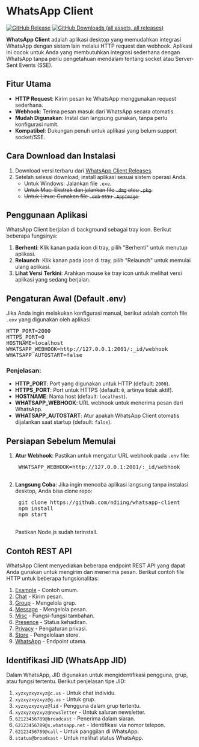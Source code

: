 # WhatsApp Client

[![GitHub Release](https://img.shields.io/github/v/release/ndiing/whatsapp-client)](https://github.com/ndiing/whatsapp-client/releases)
[![GitHub Downloads (all assets, all releases)](https://img.shields.io/github/downloads/ndiing/whatsapp-client/total)](https://github.com/ndiing/whatsapp-client/releases)

**WhatsApp Client** adalah aplikasi desktop yang memudahkan integrasi WhatsApp dengan sistem lain melalui HTTP request dan webhook. Aplikasi ini cocok untuk Anda yang membutuhkan integrasi sederhana dengan WhatsApp tanpa perlu pengetahuan mendalam tentang socket atau Server-Sent Events (SSE).

## Fitur Utama

-   **HTTP Request**: Kirim pesan ke WhatsApp menggunakan request sederhana.
-   **Webhook**: Terima pesan masuk dari WhatsApp secara otomatis.
-   **Mudah Digunakan**: Instal dan langsung gunakan, tanpa perlu konfigurasi rumit.
-   **Kompatibel**: Dukungan penuh untuk aplikasi yang belum support socket/SSE.

## Cara Download dan Instalasi

1. Download versi terbaru dari [WhatsApp Client Releases](https://github.com/ndiing/whatsapp-client/releases).
2. Setelah selesai download, install aplikasi sesuai sistem operasi Anda.
    - Untuk Windows: Jalankan file `.exe`.
    - ~~Untuk Mac: Ekstrak dan jalankan file `.dmg` atau `.pkg`.~~
    - ~~Untuk Linux: Gunakan file `.deb` atau `.AppImage`.~~

## Penggunaan Aplikasi

WhatsApp Client berjalan di background sebagai tray icon. Berikut beberapa fungsinya:

1. **Berhenti**: Klik kanan pada icon di tray, pilih "Berhenti" untuk menutup aplikasi.
2. **Relaunch**: Klik kanan pada icon di tray, pilih "Relaunch" untuk memulai ulang aplikasi.
3. **Lihat Versi Terkini**: Arahkan mouse ke tray icon untuk melihat versi aplikasi yang sedang berjalan.

## Pengaturan Awal (Default .env)

Jika Anda ingin melakukan konfigurasi manual, berikut adalah contoh file `.env` yang digunakan oleh aplikasi:

<pre>
HTTP_PORT=2000
HTTPS_PORT=0
HOSTNAME=localhost
WHATSAPP_WEBHOOK=http://127.0.0.1:2001/:_id/webhook
WHATSAPP_AUTOSTART=false
</pre>

### Penjelasan:

-   **HTTP_PORT**: Port yang digunakan untuk HTTP (default: `2000`).
-   **HTTPS_PORT**: Port untuk HTTPS (default: `0`, artinya tidak aktif).
-   **HOSTNAME**: Nama host (default: `localhost`).
-   **WHATSAPP_WEBHOOK**: URL webhook untuk menerima pesan dari WhatsApp.
-   **WHATSAPP_AUTOSTART**: Atur apakah WhatsApp Client otomatis dijalankan saat startup (default: `false`).

## Persiapan Sebelum Memulai

1. **Atur Webhook**: Pastikan untuk mengatur URL webhook pada `.env` file:
    <pre>
    WHATSAPP_WEBHOOK=http://127.0.0.1:2001/:_id/webhook
    </pre>
2. **Langsung Coba**: Jika ingin mencoba aplikasi langsung tanpa instalasi desktop, Anda bisa clone repo:
    <pre>
    git clone https://github.com/ndiing/whatsapp-client
    npm install
    npm start
    </pre>
    Pastikan Node.js sudah terinstall.

## Contoh REST API

WhatsApp Client menyediakan beberapa endpoint REST API yang dapat Anda gunakan untuk mengirim dan menerima pesan. Berikut contoh file HTTP untuk beberapa fungsionalitas:

1. [Example](./http/example.http) - Contoh umum.
2. [Chat](./http/whatsapp-chat.http) - Kirim pesan.
3. [Group](./http/whatsapp-group.http) - Mengelola grup.
4. [Message](./http/whatsapp-message.http) - Mengelola pesan.
5. [Misc](./http/whatsapp-misc.http) - Fungsi-fungsi tambahan.
6. [Presence](./http/whatsapp-presence.http) - Status kehadiran.
7. [Privacy](./http/whatsapp-privacy.http) - Pengaturan privasi.
8. [Store](./http/whatsapp-store.http) - Pengelolaan store.
9. [WhatsApp](./http/whatsapp.http) - Endpoint utama.

## Identifikasi JID (WhatsApp JID)

Dalam WhatsApp, JID digunakan untuk mengidentifikasi pengguna, grup, atau fungsi tertentu. Berikut penjelasan tipe JID:

1. `xyzxyzxyzxyz@c.us` - Untuk chat individu.
2. `xyzxyzxyzxyz@g.us` - Untuk grup.
3. `xyzxyzxyzxyz@lid` - Pengguna dalam grup tertentu.
4. `xyzxyzxyzxyz@newsletter` - Untuk saluran newsletter.
5. `62123456789@broadcast` - Penerima dalam siaran.
6. `62123456789@s.whatsapp.net` - Identifikasi via nomor telepon.
7. `62123456789@call` - Untuk panggilan di WhatsApp.
8. `status@broadcast` - Untuk melihat status WhatsApp.
